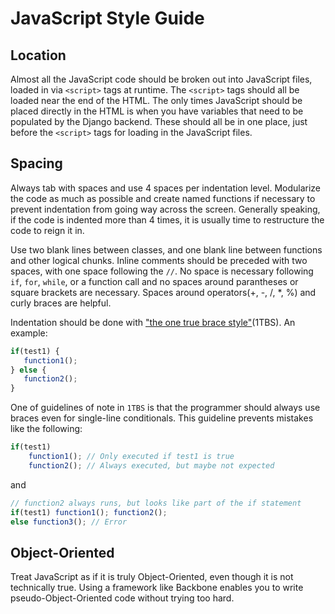 JavaScript Style Guide
======================

Location
--------
Almost all the JavaScript code should be broken out into JavaScript files, loaded in via `<script>`
tags at runtime. The `<script>` tags should all be loaded near the end of the HTML. The only times
JavaScript should be placed directly in the HTML is when you have variables that need to be populated
by the Django backend. These should all be in one place, just before the `<script>` tags for loading
in the JavaScript files.

Spacing
-------
Always tab with spaces and use 4 spaces per indentation level. Modularize the code as much as
possible and create named functions if necessary to prevent indentation from going way across the
screen. Generally speaking, if the code is indented more than 4 times, it is usually time to
restructure the code to reign it in.

Use two blank lines between classes, and one blank line between functions and other logical chunks.
Inline comments should be preceded with two spaces, with one space following the `//`. No space is
necessary following `if`, `for`, `while`, or a function call and no spaces around parantheses or
square brackets are necessary. Spaces around operators(+, -, /, *, %) and curly braces are helpful.

Indentation should be done with
["the one true brace style"](http://en.wikipedia.org/wiki/Indent_style#Variant:_1TBS)(1TBS). An
example:
```javascript
if(test1) {
   function1();
} else {
   function2();
}
```

One of guidelines of note in `1TBS` is that the programmer should always use braces even for
single-line conditionals. This guideline prevents mistakes like the following:
```javascript
if(test1)
    function1(); // Only executed if test1 is true
    function2(); // Always executed, but maybe not expected
```
and
```javascript
// function2 always runs, but looks like part of the if statement
if(test1) function1(); function2();
else function3(); // Error
```

Object-Oriented
---------------
Treat JavaScript as if it is truly Object-Oriented, even though it is not technically true. Using a
framework like Backbone enables you to write pseudo-Object-Oriented code without trying too hard.

